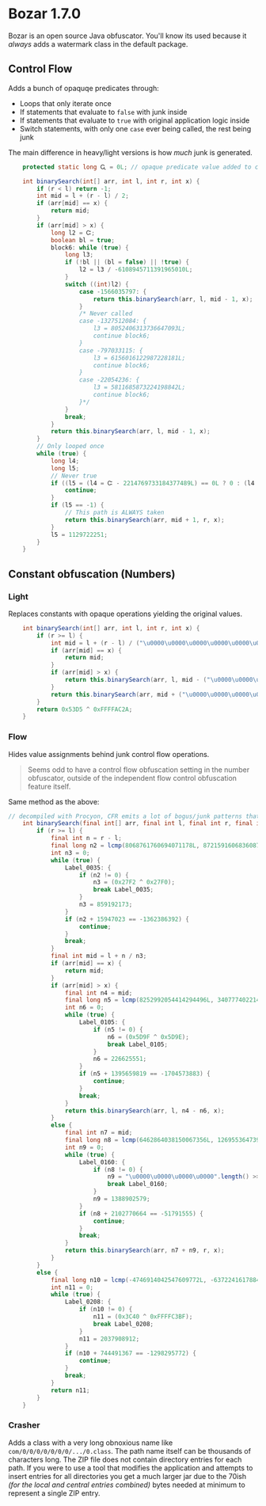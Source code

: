 # Bozar 1.7.0

Bozar is an open source Java obfuscator. You'll know its used because it _always_ adds a watermark class in the default package.

## Control Flow

Adds a bunch of opaquqe predicates through:

- Loops that only iterate once
- If statements that evaluate to `false` with junk inside
- If statements that evaluate to `true` with original application logic inside
- Switch statements, with only one `case` ever being called, the rest being junk

The main difference in heavy/light versions is how _much_ junk is generated.

```java
    protected static long Ꮹ = 0L; // opaque predicate value added to class by obfuscator

    int binarySearch(int[] arr, int l, int r, int x) {
        if (r < l) return -1;
        int mid = l + (r - l) / 2;
        if (arr[mid] == x) {
            return mid;
        }
        if (arr[mid] > x) {
            long l2 = Ꮸ;
            boolean bl = true;
            block6: while (true) {
                long l3;
                if (!bl || (bl = false) || !true) {
                    l2 = l3 / -6108945711391965010L;
                }
                switch ((int)l2) {
                    case -1566035797: {
                        return this.binarySearch(arr, l, mid - 1, x);
                    }
                    /* Never called
                    case -1327512084: {
                        l3 = 8052406313736647093L;
                        continue block6;
                    }
                    case -797033115: {
                        l3 = 6156016122987228181L;
                        continue block6;
                    }
                    case -22054236: {
                        l3 = 5811685873224198842L;
                        continue block6;
                    }*/
                }
                break;
            }
            return this.binarySearch(arr, l, mid - 1, x);
        }
        // Only looped once
        while (true) {
            long l4;
            long l5;
            // Never true
            if ((l5 = (l4 = Ꮸ - 2214769733184377489L) == 0L ? 0 : (l4 < 0L ? -1 : 1)) == false) {
                continue;
            }
            if (l5 == -1) {
                // This path is ALWAYS taken
                return this.binarySearch(arr, mid + 1, r, x);
            }
            l5 = 1129722251;
        }
    }
```

## Constant obfuscation (Numbers)

### Light

Replaces constants with opaque operations yielding the original values.
```java
    int binarySearch(int[] arr, int l, int r, int x) {
        if (r >= l) {
            int mid = l + (r - l) / ("\u0000\u0000\u0000\u0000\u0000\u0000\u0000\u0000".length() >>> "\u0000\u0000".length());
            if (arr[mid] == x) {
                return mid;
            }
            if (arr[mid] > x) {
                return this.binarySearch(arr, l, mid - ("\u0000\u0000\u0000\u0000".length() >>> "\u0000\u0000".length()), x);
            }
            return this.binarySearch(arr, mid + ("\u0000\u0000\u0000\u0000".length() >>> "\u0000\u0000".length()), r, x);
        }
        return 0x53D5 ^ 0xFFFFAC2A;
    }
```

### Flow

Hides value assignments behind junk control flow operations.

> Seems odd to have a control flow obfuscation setting in the number obfuscator, outside of the independent flow control obfuscation feature itself.

Same method as the above:
```java
// decompiled with Procyon, CFR emits a lot of bogus/junk patterns that look nasty
    int binarySearch(final int[] arr, final int l, final int r, final int x) {
        if (r >= l) {
            final int n = r - l;
            final long n2 = lcmp(8068761760694071178L, 8721591606836087007L);
            int n3 = 0;
            while (true) {
                Label_0035: {
                    if (n2 != 0) {
                        n3 = (0x27F2 ^ 0x27F0);
                        break Label_0035;
                    }
                    n3 = 859192173;
                }
                if (n2 + 15947023 == -1362386392) {
                    continue;
                }
                break;
            }
            final int mid = l + n / n3;
            if (arr[mid] == x) {
                return mid;
            }
            if (arr[mid] > x) {
                final int n4 = mid;
                final long n5 = lcmp(8252992054414294496L, 3407774022140351570L);
                int n6 = 0;
                while (true) {
                    Label_0105: {
                        if (n5 != 0) {
                            n6 = (0x5D9F ^ 0x5D9E);
                            break Label_0105;
                        }
                        n6 = 226625551;
                    }
                    if (n5 + 1395659819 == -1704573883) {
                        continue;
                    }
                    break;
                }
                return this.binarySearch(arr, l, n4 - n6, x);
            }
            else {
                final int n7 = mid;
                final long n8 = lcmp(6462864038150067356L, 1269553647395787379L);
                int n9 = 0;
                while (true) {
                    Label_0160: {
                        if (n8 != 0) {
                            n9 = "\u0000\u0000\u0000\u0000".length() >>> "\u0000\u0000".length();
                            break Label_0160;
                        }
                        n9 = 1388902579;
                    }
                    if (n8 + 2102770664 == -51791555) {
                        continue;
                    }
                    break;
                }
                return this.binarySearch(arr, n7 + n9, r, x);
            }
        }
        else {
            final long n10 = lcmp(-4746914042547609772L, -6372241617884838072L);
            int n11 = 0;
            while (true) {
                Label_0208: {
                    if (n10 != 0) {
                        n11 = (0x3C40 ^ 0xFFFFC3BF);
                        break Label_0208;
                    }
                    n11 = 2037908912;
                }
                if (n10 + 744491367 == -1298295772) {
                    continue;
                }
                break;
            }
            return n11;
        }
    }
```

### Crasher

Adds a class with a very long obnoxious name like `com/0/0/0/0/0/0/0/.../0.class`. The path name itself can be thousands of characters long. The ZIP file does not contain directory entries for each path. If you were to use a tool that modifies the application and attempts to insert entries for all directories you get a much larger jar due to the 70ish _(for the local and central entries combined)_ bytes needed at minimum to represent a single ZIP entry.